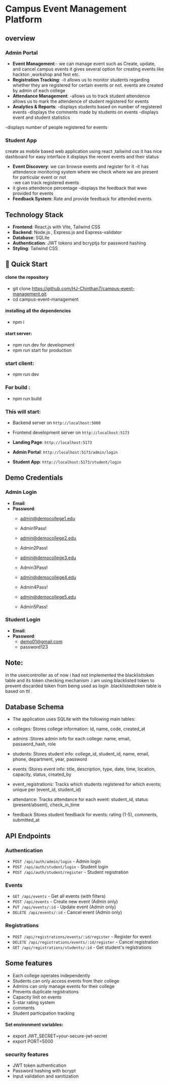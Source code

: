 # Campus Event Management Platform

## overview

### Admin Portal
- **Event Management**:- we can manage event such as Create, update, and cancel campus events
it gives several option for creating events like hackton ,workshop and fest etc.
- **Registration Tracking**: 
-it allows us to monitor students regarding whether they are registered for certain events or not. events are created by admin of each college    
- **Attendance Management**: -allows us to track student attendence
allows us to mark the attendence of student registered for events
- **Analytics & Reports**: 
-displays students based on number of registered events 
-displays the comments made by students on events
-displays event and student statistics
  
-displays number of people registered for events 

### Student App
create as mobile based web application using react ,tailwind css 
it has nice dashboard for easy interface 
it displays the recent events and their status 
- **Event Discovery**: we can browse events and register for it 
-it has attendence monitoring system where we check where we are present for particular event or not  
-we can track registered events 
- it gives attendence percentage 
-displays the feedback that wwe provided for events 
- **Feedback System**: Rate and provide feedback for attended events


##  Technology Stack

- **Frontend**: React.js with Vite, Tailwind CSS
- **Backend**: Node.js , Express.js and Express-validator
- **Database**: SQLite
- **Authentication**: JWT tokens and bcryptjs for password hashing 
- **Styling**: Tailwind CSS


## 🚀 Quick Start

#### clone the repository 
- git clone https://github.com/HJ-Chinthan7/campus-event-management.git
- cd campus-event-management

#### installing all the dependencies 
- npm i 

#### start server:
- npm run dev for development 
- npm run start for production



### start client:
- npm run dev
 
### For build :
- npm run build


### This will start:
- Backend server on `http://localhost:5000`
- Frontend development server on `http://localhost:5173`


- **Landing Page**: `http://localhost:5173`
- **Admin Portal**: `http://localhost:5173/admin/login`
- **Student App**: `http://localhost:5173/student/login`

##  Demo Credentials

### Admin Login
- **Email**: 
- **Password**: 
    - admin@democollege1.edu
    - Admin1Pass!

    - admin@democollege2.edu
    - Admin2Pass!

    - admin@democollege3.edu
    - Admin3Pass!

    - admin@democollege4.edu
    - Admin4Pass!
    
    - admin@democollege5.edu
    - Admin5Pass!
### Student Login
- **Email**: 
- **Password**:
    - demo01@gmail.com
    - password123
   
## Note:
 in the usercontroller as of now i had  not implemented the blacklisttoken table and its token checking mechanism  .i am using blacklisted token to prevent  discarded token from being used as login .blacklistedtoken table is based on ttl .


##  Database Schema

- The application uses SQLite with the following main tables:

- colleges:	Stores college information: id, name, code, created_at
- admins	:Stores admin info for each college: name, email, password_hash, role
- students:	Stores student info: college_id, student_id, name, email, phone, department, year, password
- events	:Stores event info: title, description, type, date, time, location, capacity, status, created_by
- event_registrations:	Tracks which students registered for which events; unique per (event_id, student_id)
- attendance:	Tracks attendance for each event: student_id, status (present/absent), check_in_time
- feedback	Stores student feedback for events: rating (1-5), comments, submitted_at

##  API Endpoints

### Authentication
- `POST /api/auth/admin/login` - Admin login
- `POST /api/auth/student/login` - Student login
- `POST /api/auth/student/register` - Student registration

### Events
- `GET /api/events` - Get all events (with filters)
- `POST /api/events` - Create new event (Admin only)
- `PUT /api/events/:id` - Update event (Admin only)
- `DELETE /api/events/:id` - Cancel event (Admin only)

### Registrations
- `POST /api/registrations/events/:id/register` - Register for event
- `DELETE /api/registrations/events/:id/register` - Cancel registration
- `GET /api/registrations/students/:id` - Get student's registrations

## Some features
- Each college operates independently
- Students can only access events from their college
- Admins can only manage events for their college
- Prevents duplicate registrations
- Capacity linit on events
- 5-star rating system
- comments
- Student participation tracking

#### Set environment variables:


- export JWT_SECRET=your-secure-jwt-secret
- export PORT=5000

### security features
- JWT token authentication
- Password hashing with bcrypt
- Input validation and sanitization
